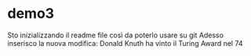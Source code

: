 # demo3
Sto inizializzando il readme file così da poterlo usare su git
Adesso inserisco la nuova modifica:
Donald Knuth ha vinto il Turing Award nel 74
